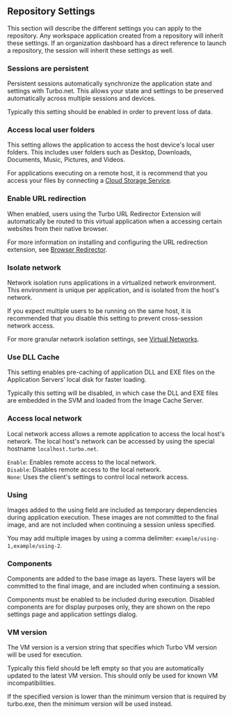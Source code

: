 ## Repository Settings

This section will describe the different settings you can apply to the repository. Any workspace application created from a repository will inherit these settings. If an organization dashboard has a direct reference to launch a repository, the session will inherit these settings as well.


### Sessions are persistent

Persistent sessions automatically synchronize the application state and settings with Turbo.net. This allows your state and settings to be preserved automatically across multiple sessions and devices.

Typically this setting should be enabled in order to prevent loss of data.


### Access local user folders

This setting allows the application to access the host device's local user folders. This includes user folders such as Desktop, Downloads, Documents, Music, Pictures, and Videos.

For applications executing on a remote host, it is recommend that you access your files by connecting a [Cloud Storage Service](../../getting-started/using-files/using-files.html).


### Enable URL redirection

When enabled, users using the Turbo URL Redirector Extension will automatically be routed to this virtual application when a accessing certain websites from their native browser.

For more information on installing and configuring the URL redirection extension, see [Browser Redirector](../../deploying/integration-tools/redirector-walkthrough.html).


### Isolate network

Network isolation runs applications in a virtualized network environment. This environment is unique per application, and is isolated from the host's network.

If you expect multiple users to be running on the same host, it is recommended that you disable this setting to prevent cross-session network access.

For more granular network isolation settings, see [Virtual Networks](../../reference/command-line/new.html#virtual-networks).


### Use DLL Cache

This setting enables pre-caching of application DLL and EXE files on the Application Servers’ local disk for faster loading.  

Typically this setting will be disabled, in which case the DLL and EXE files are embedded in the SVM and loaded from the Image Cache Server.  


### Access local network

Local network access allows a remote application to access the local host's network. The local host's network can be accessed by using the special hostname `localhost.turbo.net`.

`Enable`: Enables remote access to the local network.  
`Disable`: Disables remote access to the local network.  
`None`: Uses the client's settings to control local network access.  


### Using

Images added to the using field are included as temporary dependencies during application execution. These images are not committed to the final image, and are not included when continuing a session unless specified.

You may add multiple images by using a comma delimiter: `example/using-1,example/using-2`.


### Components

Components are added to the base image as layers. These layers will be committed to the final image, and are included when continuing a session.

Components must be enabled to be included during execution. Disabled components are for display purposes only, they are shown on the repo settings page and application settings dialog.


### VM version

The VM version is a version string that specifies which Turbo VM version will be used for execution. 

Typically this field should be left empty so that you are automatically updated to the latest VM version. This should only be used for known VM incompatibilities.

If the specified version is lower than the minimum version that is required by turbo.exe, then the minimum version will be used instead.

